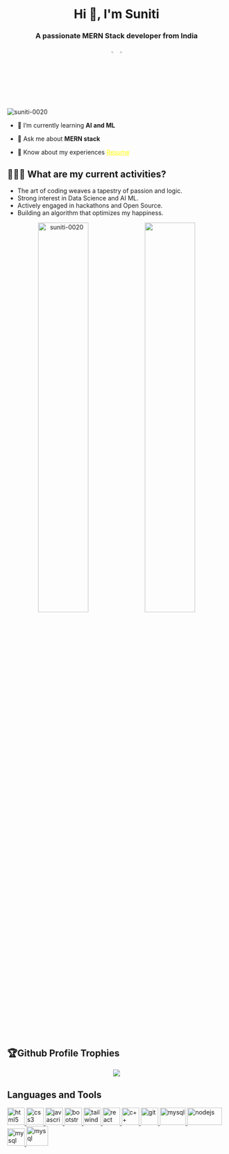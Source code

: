 <h1 align="center">Hi 👋, I'm Suniti</h1>
<h3 align="center">A passionate MERN Stack developer from India</h3>
<p align="center"> 
<a href="https://www.linkedin.com/in/suniti0020/" target="blank"><img src="https://cdn-icons-png.flaticon.com/512/3536/3536505.png" alt="LinkedIn" width="3%"></a>
<a href="https://twitter.com/Suniti_Panwar/" target="blank"><img src="https://cdn-icons-png.flaticon.com/512/2504/2504947.png" alt="Twitter" width="3%"></a>
</p>
<p align="left"> <img src="https://komarev.com/ghpvc/?username=suniti-0020&label=Profile%20views&color=0e75b6&style=flat" alt="suniti-0020" /> </p>

- 🌱 I’m currently learning **AI and ML**

- 💬 Ask me about **MERN stack**

- 📄 Know about my experiences <a href="https://drive.google.com/file/d/1gApljDo5SmcWXkz2YXOR11jMNdkqpoWW/view?usp=drivesdk" target="_blank" style="color: #FFFF00;"> Resume </a>

## 👨🏻‍🏫 What are my current activities?

- The art of coding weaves a tapestry of passion and logic.
- Strong interest in Data Science and AI ML.
- Actively engaged in hackathons and Open Source.
- Building an algorithm that optimizes my happiness.


<p width="100%" align="center">
          <img align="center" width="48%" src="https://github-readme-stats.vercel.app/api?username=suniti-0020&show_icons=true&locale=en" alt="suniti-0020" />
          <img align="center"  width="48%" src="https://github-readme-streak-stats.herokuapp.com/?user=suniti-0020" />
</p>

## 🏆Github Profile Trophies
<p align="center">
          <img src="https://github-profile-trophy.vercel.app/?username=suniti-0020&theme=juicyfresh&column=7&margin-w=15&no-frame=true&no-bg=true" />
</p>

## Languages and Tools
<p align="left"> <a href="https://www.w3.org/html/" target="_blank"> <img src="https://www.w3.org/html/logo/downloads/HTML5_Badge_512.png" alt="html5" width="40" height="40"/> </a> <a href="https://www.w3schools.com/css/" target="_blank"> <img src="https://upload.wikimedia.org/wikipedia/commons/thumb/6/62/CSS3_logo.svg/800px-CSS3_logo.svg.png" alt="css3" width="40" height="40"/> </a> <a href="https://developer.mozilla.org/en-US/docs/Web/JavaScript" target="_blank"> <img src="https://seeklogo.com/images/J/javascript-logo-8892AEFCAC-seeklogo.com.png" alt="javascript" width="40" height="40"/> </a> <a href="https://getbootstrap.com" target="_blank"> <img src="https://getbootstrap.com/docs/5.0/assets/brand/bootstrap-logo.svg" alt="bootstrap" width="40" height="40"/> </a> <a href="https://tailwindcss.com/" target="_blank"> <img src="https://www.vectorlogo.zone/logos/tailwindcss/tailwindcss-icon.svg" alt="tailwind" width="40" height="40"/> </a> <a href="https://reactjs.org/" target="_blank"> <img src="https://cdn4.iconfinder.com/data/icons/logos-3/600/React.js_logo-512.png" alt="react" width="40" height="40"/> </a> <a href="https://cplusplus.com/doc/tutorial/" target="_blank"><img src="https://upload.wikimedia.org/wikipedia/commons/thumb/1/18/ISO_C%2B%2B_Logo.svg/1822px-ISO_C%2B%2B_Logo.svg.png" alt="c++" width="40" height="40"/> </a> <a href="https://git-scm.com/" target="_blank"> <img src="https://www.vectorlogo.zone/logos/git-scm/git-scm-icon.svg" alt="git" width="40" height="40"/> </a> <a href="https://www.mysql.com/" target="_blank"> <img src="https://www.mysql.com/common/logos/logo-mysql-170x115.png" alt="mysql" width="60" height="40"/> </a>
<a href="https://www.mysql.com/" target="_blank"> <img src="https://cdn.freebiesupply.com/logos/large/2x/nodejs-1-logo-png-transparent.png" alt="nodejs" width="80" height="40"/> </a> <a href="https://www.mysql.com/" target="_blank"> <img src="https://seeklogo.com/images/M/mongodb-logo-655F7D542D-seeklogo.com.png" alt="mysql" width="40" height="40"/> </a>  <a href="https://www.mysql.com/" target="_blank"> <img src="https://upload.wikimedia.org/wikipedia/commons/thumb/8/88/Status_iucn_EX_icon.svg/480px-Status_iucn_EX_icon.svg.png" alt="mysql" width="50" height="45"/> </a> </p>
 
</p>

